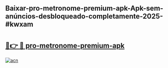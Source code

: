 ## Baixar-pro-metronome-premium-apk-Apk-sem-anúncios-desbloqueado-completamente-2025-#kwxam

# <h2><a href="https://ainizakaria.my?title=pro-metronome-premium-apk&ref=20M">🔗👉 🔴 pro-metronome-premium-apk</a></h2>

[![acn](https://github.com/user-attachments/assets/0f9c940e-d8b0-45ae-aac7-cd30a18b3e1c)](https://ainizakaria.my?title=pro-metronome-premium-apk&ref=20M)

